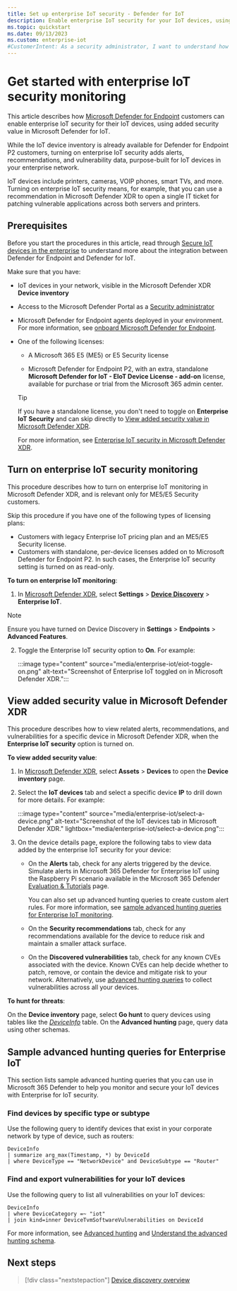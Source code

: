 ```yaml
---
title: Set up enterprise IoT security - Defender for IoT
description: Enable enterprise IoT security for your IoT devices, using added security value in Microsoft Defender for IoT.
ms.topic: quickstart
ms.date: 09/13/2023
ms.custom: enterprise-iot
#CustomerIntent: As a security administrator, I want to understand how to set up enterprise IoT monitoring so that I can keep my EIoT devices safe.
---
```


# Get started with enterprise IoT security monitoring

This article describes how [Microsoft Defender for Endpoint](/microsoft-365/security/defender-endpoint/) customers can enable enterprise IoT security for their IoT devices, using added security value in Microsoft Defender for IoT.

While the IoT device inventory is already available for Defender for Endpoint P2 customers, turning on enterprise IoT security adds alerts, recommendations, and vulnerability data, purpose-built for IoT devices in your enterprise network.

IoT devices include printers, cameras, VOIP phones, smart TVs, and more. Turning on enterprise IoT security means, for example, that you can use a recommendation in Microsoft Defender XDR to open a single IT ticket for patching vulnerable applications across both servers and printers.

## Prerequisites

Before you start the procedures in this article, read through [Secure IoT devices in the enterprise](concept-enterprise.md) to understand more about the integration between Defender for Endpoint and Defender for IoT.

Make sure that you have:

- IoT devices in your network, visible in the Microsoft Defender XDR **Device inventory**

- Access to the Microsoft Defender Portal as a [Security administrator](../../active-directory/roles/permissions-reference.md#security-administrator)

- Microsoft Defender for Endpoint agents deployed in your environment. For more information, see [onboard Microsoft Defender for Endpoint](/defender-endpoint/onboarding).

- One of the following licenses:

    - A Microsoft 365 E5 (ME5) or E5 Security license

    - Microsoft Defender for Endpoint P2, with an extra, standalone **Microsoft Defender for IoT - EIoT Device License - add-on** license, available for purchase or trial from the Microsoft 365 admin center.

    > [!TIP]
    > If you have a standalone license, you don't need to toggle on **Enterprise IoT Security** and can skip directly to [View added security value in Microsoft Defender XDR](#view-added-security-value-in-microsoft-defender-xdr).
    >

    For more information, see [Enterprise IoT security in Microsoft Defender XDR](concept-enterprise.md#enterprise-iot-security-in-microsoft-defender-xdr).

## Turn on enterprise IoT security monitoring

This procedure describes how to turn on enterprise IoT monitoring in Microsoft Defender XDR, and is relevant only for ME5/E5 Security customers.

Skip this procedure if you have one of the following types of licensing plans:

- Customers with legacy Enterprise IoT pricing plan and an ME5/E5 Security license.
- Customers with standalone, per-device licenses added on to Microsoft Defender for Endpoint P2. In such cases, the Enterprise IoT security setting is turned on as read-only.

**To turn on enterprise IoT monitoring**:

1. In [Microsoft Defender XDR](https://security.microsoft.com/), select **Settings** \> **[Device Discovery](/microsoft-365/security/defender-endpoint/device-discovery)** \> **Enterprise IoT**.
> [!NOTE]
> Ensure you have turned on Device Discovery in **Settings** \> **Endpoints** \> **Advanced Features**.

2. Toggle the Enterprise IoT security option to **On**. For example:

    :::image type="content" source="media/enterprise-iot/eiot-toggle-on.png" alt-text="Screenshot of Enterprise IoT toggled on in Microsoft Defender XDR.":::

## View added security value in Microsoft Defender XDR

This procedure describes how to view related alerts, recommendations, and vulnerabilities for a specific device in Microsoft Defender XDR, when the **Enterprise IoT security** option is turned on.

**To view added security value**:

1. In [Microsoft Defender XDR](https://security.microsoft.com/), select **Assets** \> **Devices** to open the **Device inventory** page.

1. Select the **IoT devices** tab and select a specific device **IP** to drill down for more details. For example:

    :::image type="content" source="media/enterprise-iot/select-a-device.png" alt-text="Screenshot of the IoT devices tab in Microsoft Defender XDR." lightbox="media/enterprise-iot/select-a-device.png":::

1. On the device details page, explore the following tabs to view data added by the enterprise IoT security for your device:

    - On the **Alerts** tab, check for any alerts triggered by the device. Simulate alerts in Microsoft 365 Defender for Enterprise IoT using the Raspberry Pi scenario available in the Microsoft 365 Defender [Evaluation & Tutorials](https://security.microsoft.com/tutorials/all) page.

        You can also set up advanced hunting queries to create custom alert rules. For more information, see [sample advanced hunting queries for Enterprise IoT monitoring](#sample-advanced-hunting-queries-for-enterprise-iot). 

    - On the **Security recommendations** tab, check for any recommendations available for the device to reduce risk and maintain a smaller attack surface.

    - On the **Discovered vulnerabilities** tab, check for any known CVEs associated with the device. Known CVEs can help decide whether to patch, remove, or contain the device and mitigate risk to your network. Alternatively, use [advanced hunting queries](#sample-advanced-hunting-queries-for-enterprise-iot) to collect vulnerabilities across all your devices.

**To hunt for threats**:

On the **Device inventory** page, select **Go hunt** to query devices using tables like the *[DeviceInfo](/microsoft-365/security/defender/advanced-hunting-deviceinfo-table)* table. On the **Advanced hunting** page, query data using other schemas. 

## Sample advanced hunting queries for Enterprise IoT

This section lists sample advanced hunting queries that you can use in Microsoft 365 Defender to help you monitor and secure your IoT devices with Enterprise for IoT security. 

### Find devices by specific type or subtype

Use the following query to identify devices that exist in your corporate network by type of device, such as routers:  

```kusto
DeviceInfo
| summarize arg_max(Timestamp, *) by DeviceId
| where DeviceType == "NetworkDevice" and DeviceSubtype == "Router"  
```

### Find and export vulnerabilities for your IoT devices

Use the following query to list all vulnerabilities on your IoT devices:

```kusto
DeviceInfo
| where DeviceCategory =~ "iot"
| join kind=inner DeviceTvmSoftwareVulnerabilities on DeviceId
```

For more information, see [Advanced hunting](/microsoft-365/security/defender/advanced-hunting-overview) and [Understand the advanced hunting schema](/microsoft-365/security/defender/advanced-hunting-schema-tables).

## Next steps

> [!div class="nextstepaction"]
> [Device discovery overview](/microsoft-365/security/defender-endpoint/device-discovery)
